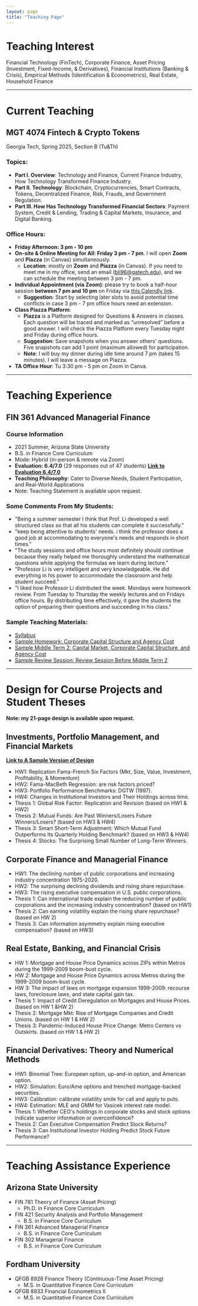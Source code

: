 ```yaml
---
layout: page
title: "Teaching Page"
--- 
```



# Teaching Interest
Financial Technology (FinTech), Corporate Finance, Asset Pricing (Investment, Fixed-Income, & Derivatives), Financial Institutions (Banking & Crisis), Empirical Methods (Identification & Econometrics), Real Estate, Household Finance


---
# Current Teaching
## MGT 4074 Fintech & Crypto Tokens 
Georgia Tech, Spring 2025, Section B (Tu&Th)
### Topics: 
* **Part I. Overview**: Technology and Finance, Current Finance Industry, How Technology Transformed Finance Industry. 
* **Part II. Technology**: Blockchain, Cryptocurrencies, Smart Contracts, Tokens, Decentralized Finance, Risk, Frauds, and Government Regulation. 
* **Part III. How Has Technology Transformed Financial Sectors**: Payment System, Credit & Lending, Trading & Capital Markets, Insurance, and Digital Banking.
### Office Hours:
* **Friday Afternoon: 3 pm - 10 pm**
* **On-site & Online Meeting for All: Friday 3 pm - 7 pm**. I will open **Zoom** and **Piazza** (in Canvas) simultaneously.
  * **Location**: mostly on **Zoom** and **Piazza** (in Canvas). If you need to meet me in my office, send an email (bli96@gatech.edu), and we can schedule the meeting between 3 pm - 7 pm.
* **Individual Appointment (via Zoom)**: please try to book a half-hour session **between 7 pm and 10 pm** on Friday via [this Calendly link](https://calendly.com/libo-application/30min).  
  * **Suggestion**: Start by selecting later slots to avoid potential time conflicts in case 3 pm - 7 pm office hours need an extension. 
* **Class Piazza Platform**:
  * **Piazza** is a Platform designed for Questions & Answers in classes. Each question will be traced and marked as “unresolved” before a good answer. I will check the Piazza Platform every Tuesday night and Friday during office hours. 
  * **Suggestion**: Save snapshots when you answer others' questions. Five snapshots can add 1 point (maximum allowed) for participation. 
  * **Note**: I will buy my dinner during idle time around 7 pm (takes 15 minutes). I will leave a message on Piazza.
* **TA Office Hour**: Tu 3:30 pm - 5 pm on Zoom in Canva. 


---
# Teaching Experience 
## FIN 361 Advanced Managerial Finance
### Course Information
* 2021 Summer, Arizona State University
* B.S. in Finance Core Curriculum
* Mode: Hybrid (in-person & remote via Zoom)
* **Evaluation: 6.4/7.0** (29 responses out of 47 students) [**Link to Evaluation 6.4/7.0**](https://www.dropbox.com/scl/fi/ae5x1221vvgm21ymjfaep/TeachingEvaluation_2021Summer.pdf?rlkey=otb90q4iycv0ytz1q4406qejq&dl=0)
* **Teaching Philosophy**: Cater to Diverse Needs, Student Participation, and Real-World Applications
* Note: Teaching Statement is available upon request.
  
### Some Comments From My Students:
* "Being a summer semester I think that Prof. Li developed a well structured class so that all his students can complete it successfully."
* "keep being attentive to students' needs. i think the professor does a good job at accommodating to everyone's needs and responds in short times."
* "The study sessions and office hours most definitely should continue because they really helped me thoroughly understand the mathematical questions while applying the formulas we learn during lecture."
* "Professor Li is very intelligent and very knowledgeable. He did everything in his power to accommodate the classroom and help student succeed."
* "I liked how Professor Li distributed the week. Mondays were homework review. From Tuesday to Thursday the weekly lectures and on Fridays office hours. By distributing time effectively, it gave the students the option of preparing their questions and succeeding in his class."

### Sample Teaching Materials:
* [Syllabus](https://www.dropbox.com/scl/fi/y5jcrdia1z8gflw5fx4m6/Syllabus_FIN361_BoLi_ASU_2021Summer.pdf?rlkey=d4llbmgkjuycb5a4hhwzjylvy&dl=0) 
* [Sample Homework: Corporate Capital Structure and Agency Cost](https://www.dropbox.com/scl/fi/j3mlfn9hkknqjbe357rjm/Week-4-Homework-Chap14-15-16.pdf?rlkey=c7f7twj0ew042xjztpibyzz77&dl=0) 
* [Sample Middle Term 2: Capital Market, Corporate Capital Structure, and Agency Cost](https://www.dropbox.com/scl/fi/xq6dqg1okz8hxdkfkv1is/Week-5-Midterm-2-Ch-10-11-14-16.pdf?rlkey=e0j98azg5z33hmpgcp6jlxnqe&dl=0)
* [Sample Review Session: Review Session Before Middle Term 2](https://www.dropbox.com/scl/fi/ho4lodxda9ujhkzo5zi4x/ReviewSessionBeforeMidTerm2.pdf?rlkey=8nfudy1wvybljnqknho1v64qk&dl=0)

---

# Design for Course Projects and Student Theses
**Note: my 21-page design is available upon request.**

## Investments, Portfolio Management, and Financial Markets
[**Link to A Sample Version of Design**](https://www.dropbox.com/scl/fi/u3ykgnfjczki1kc7ac0do/Course_Design_and_Student_Thesis_Guidance_ASampleP1to7.pdf?rlkey=mt4jc4zoj5vmkglmnlb7zi1wo&dl=0)    
* HW1: Replication Fama-French Six Factors (Mkt, Size, Value, Investment, Profitability, & Momentum)
* HW2: Fama-MacBeth Regression: are risk factors priced?
* HW3: Portfolio Performance Benchmarks: DGTW (1997).
* HW4: Changes in Institutional Investors and Their Holdings across time. 
* Thesis 1: Global Risk Factor: Replication and Revision (based on HW1 & HW2)
* Thesis 2: Mutual Funds: Are Past Winners/Losers Future Winners/Losers? (based on HW3 & HW4)
* Thesis 3: Smart Short-Term Adjustment: Which Mutual Fund Outperforms Its Quarterly Holding Benchmark? (based on HW3 & HW4)
* Thesis 4: Stocks: The Surprising Small Number of Long-Term Winners.

## Corporate Finance and Managerial Finance
* HW1: The declining number of public corporations and increasing industry concentration 1975-2020.
* HW2: The surprising declining dividends and rising share repurchase.
* HW3: The rising executive compensation in U.S. public corporations.
* Thesis 1: Can international trade explain the reducing number of public corporations and the increasing industry concentration? (based on HW1)
* Thesis 2: Can earning volatility explain the rising share repurchase? (based on HW 2)
* Thesis 3: Can information asymmetry explain rising executive compensation? (based on HW3)

## Real Estate, Banking, and Financial Crisis
* HW 1: Mortgage and House Price Dynamics across ZIPs within Metros during the 1999-2009 boom-bust cycle.
* HW 2: Mortgage and House Price Dynamics across Metros during the 1999-2009 boom-bust cycle.
* HW 3: The impact of laws on mortgage expansion 1999-2009: recourse laws, foreclosure laws, and state capital gain tax.
* Thesis 1: Impact of Credit Deregulation on Mortgages and House Prices. (based on HW 1 &HW 2) 
* Thesis 2: Mortgage Mkt: Rise of Mortgage Companies and Credit Unions. (based on HW 1 & HW 2)
* Thesis 3: Pandemic-Induced House Price Change: Metro Centers vs Outskirts. (based on HW 1 & HW 2)

## Financial Derivatives: Theory and Numerical Methods
* HW1: Binomial Tree: European option, up-and-in option, and American option.
* HW2: Simulation: Euro/Ame options and trenched mortgage-backed securities. 
* HW3: Calibration: calibrate volatility smile for call and apply to puts.
* HW4: Estimation: MLE and GMM for Vasicek interest rate model.
* Thesis 1: Whether CEO's holdings in corporate stocks and stock options indicate superior information or overconfidence?
* Thesis 2: Can Executive Compensation Predict Stock Returns?
* Thesis 3: Can Institutional Investor Holding Predict Stock Future Performance? 

---

# Teaching Assistance Experience

## Arizona State University
* FIN 781 Theory of Finance (Asset Pricing)
    * Ph.D. in Finance Core Curriculum
* FIN 421 Security Analysis and Portfolio Management
    * B.S. in Finance Core Curriculum
* FIN 361 Advanced Managerial Finance
    * B.S. in Finance Core Curriculum
* FIN 302 Managerial Finance
    * B.S. in Finance Core Curriculum

## Fordham University
* QFGB 8926  Finance Theory (Continuous-Time Asset Pricing)
    * M.S. in Quantitative Finance Core Curriculum
* QFGB 8933  Financial Econometrics II 
    * M.S. in Quantitative Finance Core Curriculum



